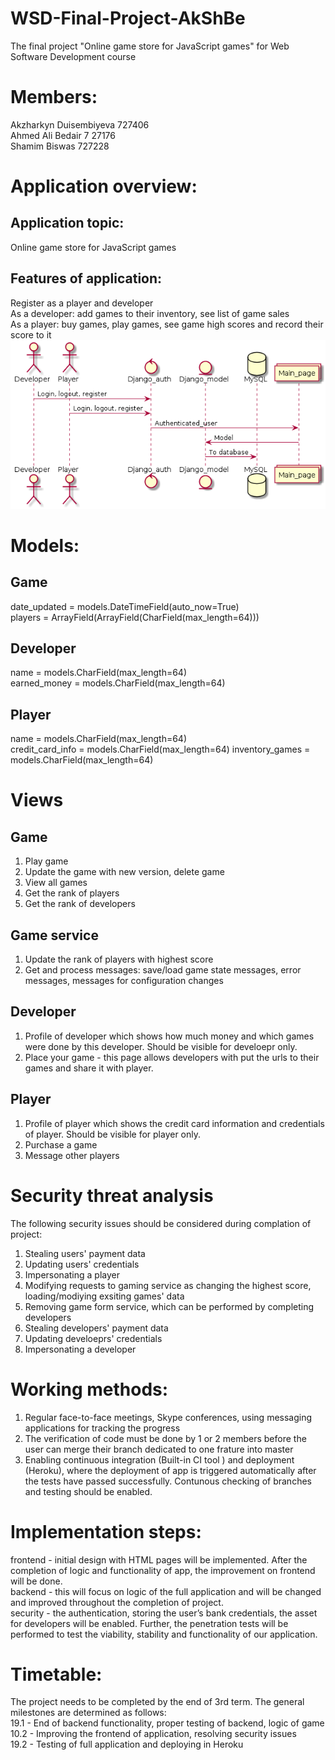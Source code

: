 # WSD-Final-Project-AkShBe

The final project "Online game store for JavaScript games" for Web Software Development course

# Members:
Akzharkyn Duisembiyeva 727406 </br>
Ahmed Ali Bedair 7 27176 </br>
Shamim Biswas 727228

# Application overview:
## Application topic:
Online game store for JavaScript games </br>
## Features of application:
Register as a player and developer </br>
As a developer: add games to their inventory, see list of game sales </br>
As a player: buy games, play games, see game high scores and record their score to it </br>
![the sequence diagram for project](ourdiagram.png)

# Models:
## Game
date_updated = models.DateTimeField(auto_now=True) </br>
players = ArrayField(ArrayField(CharField(max_length=64)))

## Developer
name = models.CharField(max_length=64) </br>
earned_money = models.CharField(max_length=64)

## Player
name = models.CharField(max_length=64) </br>
credit_card_info = models.CharField(max_length=64)
inventory_games = models.CharField(max_length=64)

# Views
## Game
1. Play game
2. Update the game with new version, delete game
3. View all games
4. Get the rank of players
5. Get the rank of developers

## Game service
1. Update the rank of players with highest score
2. Get and process messages: save/load game state messages, error messages, messages for configuration changes 

## Developer
1. Profile of developer which shows how much money and which games were done by this developer. Should be visible for develoepr only.
2. Place your game - this page allows developers with put the urls to their games and share it with player.
## Player
1. Profile of player which shows the credit card information and credentials of player. Should be visible for player only.
2. Purchase a game
3. Message other players

# Security threat analysis
The following security issues should be considered during complation of project: 
1. Stealing users' payment data
2. Updating users' credentials
3. Impersonating a player
4. Modifying requests to gaming service as changing the highest score, loading/modiying exsiting games' data
5. Removing game form service, which can be performed by completing developers
6. Stealing developers' payment data
7. Updating develoeprs' credentials
8. Impersonating a developer

# Working methods:
1. Regular face-to-face meetings, Skype conferences, using messaging applications for tracking the progress
2. The verification of code must be done by 1 or 2  members before the user can merge their branch dedicated to one frature into master 
3. Enabling continuous integration (Built-in CI tool ) and deployment (Heroku), where the deployment of app is triggered automatically after the tests have passed successfully. Contunous checking of branches and testing should be enabled.

# Implementation steps:
frontend - initial design with HTML pages will be implemented. After the completion of logic and functionality of app, the improvement on frontend will be done. </br>
backend - this will focus on logic of the full application and will be changed and improved throughout the completion of project. </br>
security - the authentication, storing the user’s bank credentials, the asset for developers will be enabled. Further, the penetration tests will be performed to test the viability, stability and functionality of our application.

# Timetable:
The project needs to be completed by the end of 3rd term. The general milestones are determined as follows: </br>
19.1 - End of backend functionality, proper testing of backend, logic of game </br>
10.2 - Improving the frontend of application, resolving security issues </br>
19.2 - Testing of full application and deploying in Heroku </br>



